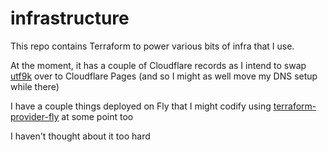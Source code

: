 # infrastructure

This repo contains Terraform to power various bits of infra that I use.

At the moment, it has a couple of Cloudflare records as I intend to swap [utf9k](https://github.com/marcus-crane/utf9k) over to Cloudflare Pages (and so I might as well move my DNS setup while there)

I have a couple things deployed on Fly that I might codify using [terraform-provider-fly](https://registry.terraform.io/providers/fly-apps/fly/latest/docs) at some point too

I haven't thought about it too hard
